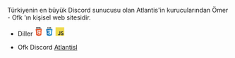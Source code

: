 Türkiyenin en büyük Discord sunucusu olan Atlantis'in kurucularından Ömer - Ofk 'ın kişisel web sitesidir.

- Diller <img src="https://raw.githubusercontent.com/devicons/devicon/master/icons/html5/html5-original-wordmark.svg" alt="html5" width="20" height="20"/> <img src="https://raw.githubusercontent.com/devicons/devicon/master/icons/css3/css3-original-wordmark.svg" alt="css3" width="20" height="20"/> <img src="https://raw.githubusercontent.com/devicons/devicon/master/icons/javascript/javascript-original.svg" alt="javascript" width="20" height="20"/>
 
 - Ofk Discord [Atlantisl](https://discord.gg/atl)
